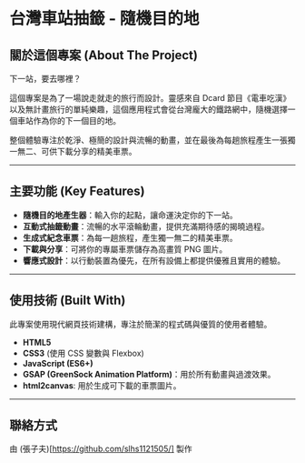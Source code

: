 # 台灣車站抽籤 - 隨機目的地

## 關於這個專案 (About The Project)

下一站，要去哪裡？

這個專案是為了一場說走就走的旅行而設計。靈感來自 Dcard 節目《電車吃漢》以及無計畫旅行的單純樂趣，這個應用程式會從台灣龐大的鐵路網中，隨機選擇一個車站作為你的下一個目的地。

整個體驗專注於乾淨、極簡的設計與流暢的動畫，並在最後為每趟旅程產生一張獨一無二、可供下載分享的精美車票。

---

## 主要功能 (Key Features)

* **隨機目的地產生器**：輸入你的起點，讓命運決定你的下一站。
* **互動式抽籤動畫**：流暢的水平滾輪動畫，提供充滿期待感的揭曉過程。
* **生成式紀念車票**：為每一趟旅程，產生獨一無二的精美車票。
* **下載與分享**：可將你的專屬車票儲存為高畫質 PNG 圖片。
* **響應式設計**：以行動裝置為優先，在所有設備上都提供優雅且實用的體驗。

---

## 使用技術 (Built With)

此專案使用現代網頁技術建構，專注於簡潔的程式碼與優質的使用者體驗。

* **HTML5**
* **CSS3** (使用 CSS 變數與 Flexbox)
* **JavaScript (ES6+)**
* **GSAP (GreenSock Animation Platform)**：用於所有動畫與過渡效果。
* **html2canvas**: 用於生成可下載的車票圖片。

---

## 聯絡方式

由 (張子夫)[https://github.com/slhs1121505/] 製作
